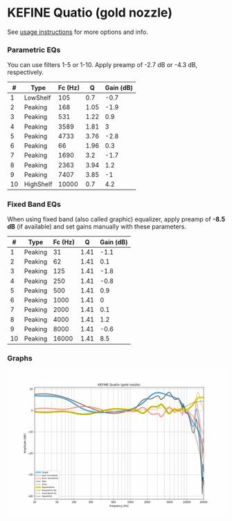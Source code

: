# KEFINE Quatio (gold nozzle)
See [usage instructions](https://github.com/jaakkopasanen/AutoEq#usage) for more options and info.

### Parametric EQs
You can use filters 1-5 or 1-10. Apply preamp of -2.7 dB or -4.3 dB, respectively.

|   # | Type      |   Fc (Hz) |    Q |   Gain (dB) |
|-----|-----------|-----------|------|-------------|
|   1 | LowShelf  |       105 | 0.7  |        -0.7 |
|   2 | Peaking   |       168 | 1.05 |        -1.9 |
|   3 | Peaking   |       531 | 1.22 |         0.9 |
|   4 | Peaking   |      3589 | 1.81 |         3   |
|   5 | Peaking   |      4733 | 3.76 |        -2.8 |
|   6 | Peaking   |        66 | 1.96 |         0.3 |
|   7 | Peaking   |      1690 | 3.2  |        -1.7 |
|   8 | Peaking   |      2363 | 3.94 |         1.2 |
|   9 | Peaking   |      7407 | 3.85 |        -1   |
|  10 | HighShelf |     10000 | 0.7  |         4.2 |

### Fixed Band EQs
When using fixed band (also called graphic) equalizer, apply preamp of **-8.5 dB** (if available) and set gains manually with these parameters.

|   # | Type    |   Fc (Hz) |    Q |   Gain (dB) |
|-----|---------|-----------|------|-------------|
|   1 | Peaking |        31 | 1.41 |        -1.1 |
|   2 | Peaking |        62 | 1.41 |         0.1 |
|   3 | Peaking |       125 | 1.41 |        -1.8 |
|   4 | Peaking |       250 | 1.41 |        -0.8 |
|   5 | Peaking |       500 | 1.41 |         0.9 |
|   6 | Peaking |      1000 | 1.41 |         0   |
|   7 | Peaking |      2000 | 1.41 |         0.1 |
|   8 | Peaking |      4000 | 1.41 |         1.2 |
|   9 | Peaking |      8000 | 1.41 |        -0.6 |
|  10 | Peaking |     16000 | 1.41 |         8.5 |

### Graphs
![](./KEFINE%20Quatio%20(gold%20nozzle).png)
